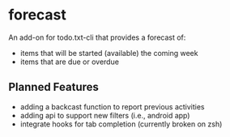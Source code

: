 forecast
==

An add-on for todo.txt-cli that provides a forecast of:

  - items that will be started (available) the coming week
  - items that are due or overdue


Planned Features
--

  - adding a backcast function to report previous activities 
  - adding api to support new filters (i.e., android app)
  - integrate hooks for tab completion (currently broken on zsh)
